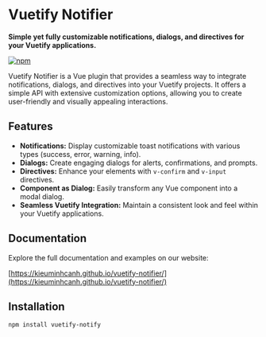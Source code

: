 # Vuetify Notifier

**Simple yet fully customizable notifications, dialogs, and directives for your Vuetify applications.**

[![npm](https://img.shields.io/npm/v/vuetify-notifier.svg)](https://www.npmjs.com/package/vuetify-notifier)

Vuetify Notifier is a Vue plugin that provides a seamless way to integrate notifications, dialogs, and directives into your Vuetify projects. It offers a simple API with extensive customization options, allowing you to create user-friendly and visually appealing interactions.

## Features

* **Notifications:** Display customizable toast notifications with various types (success, error, warning, info).
* **Dialogs:** Create engaging dialogs for alerts, confirmations, and prompts.
* **Directives:** Enhance your elements with `v-confirm` and `v-input` directives.
* **Component as Dialog:** Easily transform any Vue component into a modal dialog.
* **Seamless Vuetify Integration:**  Maintain a consistent look and feel within your Vuetify applications.

## Documentation

Explore the full documentation and examples on our website:

[https://kieuminhcanh.github.io/vuetify-notifier/](https://kieuminhcanh.github.io/vuetify-notifier/)

## Installation

```bash
npm install vuetify-notify
